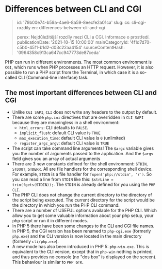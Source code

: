 Differences between CLI and CGI
===============================

> id: '79b00e74-b59a-4ae6-8a59-8eecfe2a01ca'
> slug:
> 	cs: cli-cgi-rozdily
> 	en: differences-between-cli-and-cgi
> 
> perex: Nejdůležitější rozdíly mezi CLI a CGI. Informace o prostředí.
> publicationDate: '2021-10-15 10:00:00'
> mainCategoryId: '4f1d7d70-c5b0-45f1-b1d2-d03c22aa4154'
> sourceContentHash: '0964358c913ca647cc947773de87ceda'

PHP can run in different environments. The most common environment is `CGI`, which runs when PHP processes an HTTP request. However, it is also possible to run a PHP script from the Terminal, in which case it is a so-called CLI (Command-line interface) task.

The most important differences between CLI and CGI
-------------------------------------

- Unlike `CGI SAPI`, `CLI` does not write any headers to the output by default.
- There are some `php.ini` directives that are overridden in `CLI SAPI` because they are meaningless in a shell environment:
   - `html_errors`: CLI defaults to `FALSE`.
   - `implicit_flush`: default CLI value is `TRUE`
   - `max_execution_time`: default CLI value is `0` (unlimited)
   - `register_argc_argv`: default CLI value is `TRUE`
- The script can take command line arguments! The `$argc` variable gives you the number of arguments passed to the application. And the `$argv` field gives you an array of actual arguments
- There are 3 new constants defined for the shell environment: `STDIN`, `STDOUT`, `STDERR`. All are file handlers for the corresponding shell device. For example, `STDIN` is a file handler for `fopen('php://stdin', 'r')`. So you can read a line from `STDIN` like this: `$strLine = trim(fgets(STDIN));`. The `STDIN` is already defined for you using the `PHP CLI`.
- The PHP CLI does not change the current directory to the directory of the script being executed. The current directory for the script would be the directory in which you run the PHP CLI command.
- There are a number of USEFUL options available for the PHP CLI. Which allow you to get some valuable information about your php setup, your php script or run it in different modes.
- In PHP 5 there have been some changes to the CLI and CGI file names. In PHP 5, the CGI version has been renamed to `php-cgi.exe` (formerly `php.exe`) and the CLI version is now located in the main directory (formerly `cli/php.exe`).
- A new mode has also been introduced in PHP 5: `php-win.exe`. This is equivalent to the CLI version, except that in `php-win` nothing is printed, and thus provides no console (no "dos box" is displayed on the screen). This behaviour is similar to `PHP GTK`.
